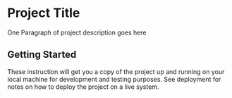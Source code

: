# Project Title

One Paragraph of project description goes here

## Getting Started

These instruction will get you a copy of the project up and running on your local
machine for development and testing purposes. See deployment for notes on how
to deploy the project on a live system.
